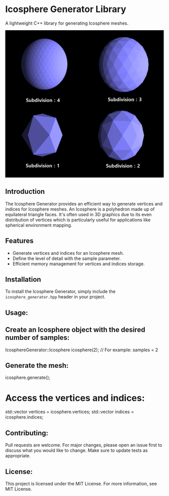 # Icosphere Generator Library

A lightweight C++ library for generating Icosphere meshes.

![image](icosphere.png)

## Introduction

The Icosphere Generator provides an efficient way to generate vertices and indices for Icosphere meshes. An Icosphere is a polyhedron made up of equilateral triangle faces. It's often used in 3D graphics due to its even distribution of vertices which is particularly useful for applications like spherical environment mapping.

## Features

- Generate vertices and indices for an Icosphere mesh.
- Define the level of detail with the sample parameter.
- Efficient memory management for vertices and indices storage.

## Installation

To install the Icosphere Generator, simply include the `icosphere_generator.hpp` header in your project.

## Usage:

## Create an Icosphere object with the desired number of samples:
IcosphereGenerator::Icosphere icosphere(2);  // For example: samples = 2

## Generate the mesh:
icosphere.generate();

# Access the vertices and indices:
std::vector<float> vertices = icosphere.vertices;
std::vector<unsigned int> indices = icosphere.indices;

## Contributing:
Pull requests are welcome. For major changes, please open an issue first to discuss what you would like to change. Make sure to update tests as appropriate.

## License:
This project is licensed under the MIT License. For more information, see MIT License.
